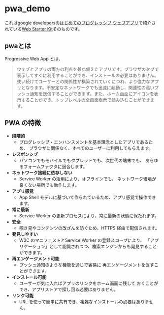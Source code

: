# pwa_demo

これはgoogle developersの[はじめてのプログレッシブ ウェブアプリ](https://developers.google.com/web/fundamentals/getting-started/?hl=ja)で紹介されている[Web Starter Kit](https://developers.google.com/web/fundamentals/getting-started/your-first-progressive-web-app/step-02?hl=ja#section)そのものです。

## pwaとは

Progressive Web App とは、<br />
> ウェブとアプリの両方の利点を兼ね備えたアプリです。ブラウザのタブで表示してすぐに利用することができ、インストールの必要はありません。使い続けてユーザーとの関係性が構築されていくにつれ、より強力なアプリとなります。不安定なネットワークでも迅速に起動し、関連性の高いプッシュ通知を送信することができます。また、ホーム画面にアイコンを表示することができ、トップレベルの全画面表示で読み込むことができます。

## PWA の特徴
- <b>段階的</b>
	- プログレッシブ・エンハンスメントを基本理念としたアプリであるため、 ブラウザに関係なく、すべてのユーザーに利用してもらえます。
- <b>レスポンシブ</b>
	- パソコンでもモバイルでもタブレットでも、次世代の端末でも、 あらゆるフォームファクタに適合します。
- <b>ネットワーク接続に依存しない</b>
	- Service Worker の活用により、オフラインでも、 ネットワーク環境が良くない場所でも動作します。
- <b>アプリ感覚</b>
	- App Shell モデルに基づいて作られているため、アプリ感覚で操作できます。
- <b>常に最新</b>
	- Service Worker の更新プロセスにより、常に最新の状態に保たれます。
- <b>安全</b>
	- 覗き見やコンテンツの改ざんを防ぐため、HTTPS 経由で配信されます。
- <b>発見しやすい</b>
	- W3C のマニフェストとService Worker の登録スコープにより、 「アプリケーション」として認識されつつ、検索エンジンからも発見することができます。
- <b>再エンゲージメント可能</b>	
	- プッシュ通知のような機能を通じで容易に 再エンゲージメントを促すことができます。
- <b>インストール可能</b>
	- ユーザーが気に入ればアプリのリンクをホーム画面に残して おくことができ、アプリストアで探し回る必要はありません。
- <b>リンク可能</b>
	- URL を使って簡単に共有でき、複雑なインストールの必要はありません。
